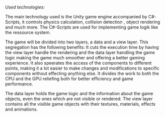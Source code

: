 *Used technologies:*

The main technology used is the Unity game engine accompanied by C#-Scripts, it controls
physics calculation, collision detection , object rendering and much more. The C#-Scripts
are used for implementing game logik like the ressource system.

The game will be divided into two layers, a data and a view layer. This segregation has
the following benefits:
It cuts the execution time by having the view layer handle the rendering and the data 
layer handling the game logic making the game much smoother and offering a better gaming
experience.
It also speerates the access of the components to different points, making it a lot easier
to make changes and modifications to specific components without effecting anything else.
It divides the work to both the CPU and the GPU reliefing both for better efficiency and
game performance.

The data layer holds the game logic and the information about the game objects, even the 
ones which are not visible or rendered. 
The view layer contains all the visible game objects with their textures, materials, effects
and animations.
